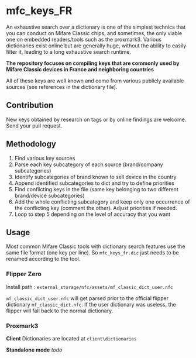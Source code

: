 # mfc_keys_FR

An exhaustive search over a dictionary is one of the simplest technics that you can conduct on Mifare Classic chips, and sometimes, the only viable one on embedded readers/tools such as the proxmark3. Various dictionaries exist online but are generally huge, without the ability to easily filter it, leading to a long exhaustive search runtime.

**The repository focuses on compiling keys that are commonly used by Mifare Classic devices in France and neighboring countries**

All of these keys are well known and come from various publicly available sources (see references in the dictionary file).

## Contribution

New keys obtained by research on tags or by online findings are welcome. Send your pull request.

## Methodology

1. Find various key sources
2. Parse each key subcategory of each source (brand/company subcategories)
3. Identify subcategories of brand known to sell device in the country
4. Append identified subcategories to dict and try to define priorities
5. Find conflicting keys in the file (same key belonging to two different brand/device subcategories)
6.  Add the whole conflicting subcategory and keep only one occurrence of the conflicting key (comment the other). Adjust priorities if needed.
7. Loop to step 5 depending on the level of accuracy that you want

## Usage

Most common Mifare Classic tools with dictionary search features use the same file format (one key per line). So `mfc_keys_fr.dic` just needs to be renamed according to the tool.

### Flipper Zero

Install path : `external_storage/nfc/assets/mf_classic_dict_user.nfc`

`mf_classic_dict_user.nfc` will get parsed prior to the official flipper dictionary `mf_classic_dict.nfc`. If the user dictionary was useless, the flipper will fall back to the normal dictionary.

### Proxmark3

**Client**
Dictionaries are located at `client\dictionaries`

**Standalone mode**
*todo*

